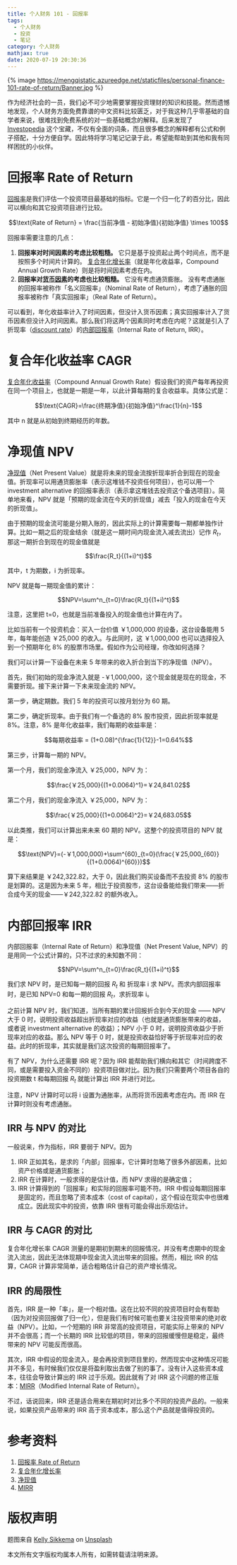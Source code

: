 ```yaml
---
title: 个人财务 101 - 回报率
tags:
  - 个人财务
  - 投资
  - 笔记
category: 个人财务
mathjax: true
date: 2020-07-19 20:30:36
---
```


{% image https://mengqistatic.azureedge.net/staticfiles/personal-finance-101-rate-of-return/Banner.jpg %}

作为经济社会的一员，我们必不可少地需要掌握投资理财的知识和技能。然而遗憾地发现，个人财务方面免费靠谱的中文资料比较匮乏，对于我这种几乎零基础的自学者来说，很难找到免费系统的对一些基础概念的解释。后来发现了 [Investopedia](https://www.investopedia.com) 这个宝藏，不仅有全面的词条，而且很多概念的解释都有公式和例子搭配，十分方便自学。因此特将学习笔记记录于此，希望能帮助到其他和我有同样困扰的小伙伴。

# 回报率 Rate of Return

[回报率](https://www.investopedia.com/terms/r/rateofreturn.asp)是我们评估一个投资项目最基础的指标。它是一个归一化了的百分比，因此可以横向和其它投资项目进行比较。

$$\text{Rate of Return} = \frac{当前净值 - 初始净值}{初始净值} \times 100$$

回报率需要注意的几点：

1. **回报率对时间因素的考虑比较粗糙。** 它只是基于投资起止两个时间点，而不是按照多个时间片计算的。
[复合年化增长率](https://www.investopedia.com/terms/c/cagr.asp)（就是年化收益率，Compound Annual Growth Rate）则是将时间因素考虑在内。
2. **回报率对[货币因素](https://www.investopedia.com/terms/t/timevalueofmoney.asp)的考虑也比较粗糙。** 它没有考虑通货膨胀。
没有考虑通胀的回报率被称作「名义回报率」（Nominal Rate of Return），考虑了通胀的回报率被称作「真实回报率」（Real Rate of Return）。

可以看到，年化收益率计入了时间因素，但没计入货币因素；真实回报率计入了货币因素但没计入时间因素。那么我们将这两个因素同时考虑在内呢？这就是引入了折现率（[discount rate](https://www.investopedia.com/terms/d/discountrate.asp)）的[内部回报率](https://www.investopedia.com/terms/i/irr.asp)（Internal Rate of Return, IRR）。

<!-- more -->

# 复合年化收益率 CAGR

[复合年化收益率](https://www.investopedia.com/terms/c/cagr.asp)（Compound Annual Growth Rate）假设我们的资产每年再投资在同一个项目上，也就是一期是一年，以此计算每期的复合收益率。具体公式是：

$$\text{CAGR}=\frac{终期净值}{初始净值}^\frac{1}{n}-1$$

其中 n 就是从初始到终期经历的年数。

# 净现值 NPV

[净现值](https://www.investopedia.com/terms/n/npv.asp)（Net Present Value）就是将未来的现金流按折现率折合到现在的现金值。折现率可以用通货膨胀率（表示这堆钱不投资任何项目），也可以用一个 investment alternative 的回报率表示（表示拿这堆钱去投资这个备选项目）。简单地来看，NPV 就是「预期的现金流在今天的折现值」减去「投入的现金在今天的折现值」。

由于预期的现金流可能是分期入账的，因此实际上的计算需要每一期都单独作计算。比如一期之后的现金结余（就是这一期时间内现金流入减去流出）记作 $R_t$，那这一期折合到现在的现金值就是

$$\frac{R_t}{(1+i)^t}$$

其中，t 为期数，i 为折现率。

NPV 就是每一期现金值的累计：

$$NPV=\sum^n_{t=0}\frac{R_t}{(1+i)^t}$$

注意，这里把 t=0，也就是当前准备投入的现金值也计算在内了。

比如当前有一个投资机会：买入一台价值 ￥1,000,000 的设备，这台设备能用 5 年，每年能创造 ￥25,000 的收入。与此同时，这 ￥1,000,000 也可以选择投入到一个预期年化 8% 的股票市场里。假如作为公司经理，你改如何选择？

我们可以计算一下设备在未来 5 年带来的收入折合到当下的净现值（NPV）。

首先，我们初始的现金净流入就是 -￥1,000,000，这个现金就是现在的现金，不需要折现。接下来计算一下未来现金流的 NPV。

第一步，确定期数。我们 5 年的投资可以按月划分为 60 期。

第二步，确定折现率。由于我们有一个备选的 8% 股市投资，因此折现率就是 8%。注意，8% 是年化收益率，我们每期的收益率是：

$$每期收益率 = (1+0.08)^{\frac{1}{12}}-1=0.64%$$

第三步，计算每一期的 NPV。

第一个月，我们的现金净流入 ￥25,000，NPV 为：

$$\frac{￥25,000}{(1+0.0064)^1}=￥24,841.02$$

第二个月，我们的现金净流入 ￥25,000，NPV 为：

$$\frac{￥25,000}{(1+0.0064)^2}=￥24,683.05$$

以此类推，我们可以计算出来未来 60 期的 NPV。这整个的投资项目的 NPV 就是：

$$\text{NPV}=(-￥1,000,000)+\sum^{60}_{t=0}(\frac{￥25,000_{60}}{(1+0.0064)^{60}})$$

算下来结果是 ￥242,322.82，大于 0，因此我们购买设备而不去投资 8% 的股市是划算的。这是因为未来 5 年，相比于投资股市，这台设备能给我们带来——折合成今天的现金——￥242,322.82 的额外收入。

# 内部回报率 IRR

内部回报率（Internal Rate of Return）和净现值（Net Present Value, NPV）的是用同一个公式计算的，只不过求的未知数不同：

$$NPV=\sum^n_{t=0}\frac{R_t}{(1+i)^t}$$

我们求 NPV 时，是已知每一期的回报 $R_t$ 和 折现率 i 求 NPV。而求内部回报率时，是已知 NPV=0 和每一期的回报 $R_t$，求折现率 i。

之前计算 NPV 时，我们知道，当所有期的累计回报折合到今天的现金 —— NPV 大于 0 时，说明投资收益超出折现率对应的收益（也就是通货膨胀带来的收益，或者说 investment alternative 的收益）；NPV 小于 0 时，说明投资收益少于折现率对应的收益。那么 NPV 等于 0 时，就是投资收益恰好等于折现率对应的收益。此时的折现率，其实就是我们这次投资的每期回报率了。

有了 NPV，为什么还需要 IRR 呢？因为 IRR 能帮助我们横向和其它（时间跨度不同，或是需要投入资金不同的）投资项目做对比。因为我们只需要两个项目各自的投资期数 t 和每期回报 $R_t$ 就能计算出 IRR 并进行对比。

注意，NPV 计算时可以将 i 设置为通胀率，从而将货币因素考虑在内。而 IRR 在计算时则没有考虑通胀。

## IRR 与 NPV 的对比

一般说来，作为指标，IRR 要弱于 NPV。因为 

1. IRR 正如其名，是求的「内部」回报率，它计算时忽略了很多外部因素，比如资产价格或是通货膨胀；
2. IRR 在计算时，一般求得的是估计值，而 NPV 求得的是确定值；
3. IRR 计算得到的「回报率」和实际的回报率可能不符。IRR 中假设每期回报率是固定的，而且忽略了资本成本（cost of capital），这个假设在现实中也很难成立。因此现实中的投资，依靠 IRR 很有可能会得出乐观估计。

## IRR 与 CAGR 的对比

复合年化增长率 CAGR 测量的是期初到期末的回报情况，并没有考虑期中的现金流入流出，因此无法体现期中现金流入流出带来的回报。然而，相比 IRR 的估算，CAGR 计算非常简单，适合粗略估计自己的资产增长情况。

## IRR 的局限性

首先，IRR 是一种「率」，是一个相对值。这在比较不同的投资项目时会有帮助（因为对投资回报做了归一化），但是我们有时候可能也要关注投资带来的绝对收益（NPV）。比如，一个短期的 IRR 非常高的投资项目，可能实际上带来的 NPV 并不会很高；而一个长期的 IRR 比较低的项目，带来的回报缓慢但是稳定，最终带来的 NPV 可能反而很高。

其次，IRR 中假设的现金流入，是会再投资到项目里的，然而现实中这种情况可能并不多见，有时候我们仅仅是将盈利取出去做了别的事了。没有计入这些资本成本，往往会导致计算出的 IRR 过于乐观。因此就有了对 IRR 这个问题的修正版本：[MIRR](https://www.investopedia.com/terms/m/mirr.asp)（Modified Internal Rate of Return）。

不过，话说回来，IRR 还是适合用来在期初时对比多个不同的投资产品的。一般来说，如果投资产品带来的 IRR 高于资本成本，那么这个产品就是值得投资的。

# 参考资料
1. [回报率 Rate of Return](https://www.investopedia.com/terms/r/rateofreturn.asp)
2. [复合年化增长率](https://www.investopedia.com/terms/c/cagr.asp)
3. [净现值](https://www.investopedia.com/terms/n/npv.asp)
4. [MIRR](https://www.investopedia.com/terms/m/mirr.asp)

# 版权声明
<span>题图来自 <a href="https://unsplash.com/@kellysikkema?utm_source=unsplash&amp;utm_medium=referral&amp;utm_content=creditCopyText">Kelly Sikkema</a> on <a href="https://unsplash.com/?utm_source=unsplash&amp;utm_medium=referral&amp;utm_content=creditCopyText">Unsplash</a></span>

本文所有文字版权均属本人所有，如需转载请注明来源。
